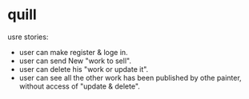 # quill

usre stories:

- user can make register & loge in.
- user can send New "work to sell".
- user can delete his "work or update it".
- user can see all the other work has been published by othe painter, without access of "update & delete".


